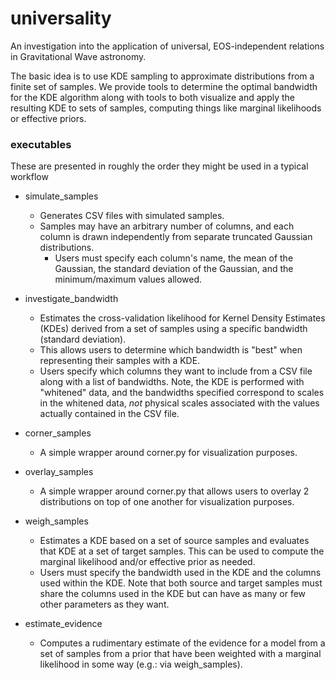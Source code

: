# universality

An investigation into the application of universal, EOS-independent relations in Gravitational Wave astronomy.

The basic idea is to use KDE sampling to approximate distributions from a finite set of samples. We provide tools to determine the optimal bandwidth for the KDE algorithm along with tools to both visualize and apply the resulting KDE to sets of samples, computing things like marginal likelihoods or effective priors.

### executables

These are presented in roughly the order they might be used in a typical workflow

  * simulate_samples
    * Generates CSV files with simulated samples. 
    * Samples may have an arbitrary number of columns, and each column is drawn independently from separate truncated Gaussian distributions. 
      * Users must specify each column's name, the mean of the Gaussian, the standard deviation of the Gaussian, and the minimum/maximum values allowed.

  * investigate_bandwidth
    * Estimates the cross-validation likelihood for Kernel Density Estimates (KDEs) derived from a set of samples using a specific bandwidth (standard deviation).
    * This allows users to determine which bandwidth is "best" when representing their samples with a KDE.
    * Users specify which columns they want to include from a CSV file along with a list of bandwidths. Note, the KDE is performed with "whitened" data, and the bandwidths specified correspond to scales in the whitened data, *not* physical scales associated with the values actually contained in the CSV file.

  * corner_samples
    * A simple wrapper around corner.py for visualization purposes.

  * overlay_samples
    * A simple wrapper around corner.py that allows users to overlay 2 distributions on top of one another for visualization purposes.

  * weigh_samples
    * Estimates a KDE based on a set of source samples and evaluates that KDE at a set of target samples. This can be used to compute the marginal likelihood and/or effective prior as needed.
    * Users must specify the bandwidth used in the KDE and the columns used within the KDE. Note that both source and target samples must share the columns used in the KDE but can have as many or few other parameters as they want.

  * estimate_evidence
    * Computes a rudimentary estimate of the evidence for a model from a set of samples from a prior that have been weighted with a marginal likelihood in some way (e.g.: via weigh_samples).
